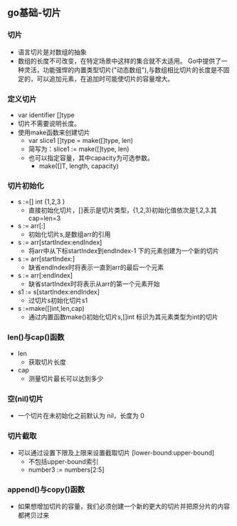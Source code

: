 ## go基础-切片

### 切片
 * 语言切片是对数组的抽象
 *  数组的长度不可改变，在特定场景中这样的集合就不太适用。
 Go中提供了一种灵活，功能强悍的内置类型切片("动态数组"),与数组相比切片的长度是不固定的，可以追加元素，在追加时可能使切片的容量增大。
 
### 定义切片
 * var identifier []type
 * 切片不需要说明长度。
 * 使用make函数来创建切片
   + var slice1 []type = make([]type, len)
   + 简写为：slice1 := make([]type, len)
   + 也可以指定容量，其中capacity为可选参数。
     - make([]T, length, capacity)
     
### 切片初始化
 * s :=[] int {1,2,3 } 
   + 直接初始化切片，[]表示是切片类型，{1,2,3}初始化值依次是1,2,3.其cap=len=3
 * s := arr[:] 
   + 初始化切片s,是数组arr的引用
 * s := arr[startIndex:endIndex] 
   + 将arr中从下标startIndex到endIndex-1 下的元素创建为一个新的切片
 * s := arr[startIndex:] 
   + 缺省endIndex时将表示一直到arr的最后一个元素
 * s := arr[:endIndex] 
   + 缺省startIndex时将表示从arr的第一个元素开始
 * s1 := s[startIndex:endIndex] 
   + 过切片s初始化切片s1
 * s :=make([]int,len,cap) 
   + 通过内置函数make()初始化切片s,[]int 标识为其元素类型为int的切片
   
### len()与cap()函数
 * len
   + 获取切片长度
 * cap
   + 测量切片最长可以达到多少
   
### 空(nil)切片
 * 一个切片在未初始化之前默认为 nil，长度为 0
 
### 切片截取
 * 可以通过设置下限及上限来设置截取切片 [lower-bound:upper-bound]
   + 不包括upper-bound索引
   + number3 := numbers[2:5]
   
### append()与copy()函数
 * 如果想增加切片的容量，我们必须创建一个新的更大的切片并把原分片的内容都拷贝过来